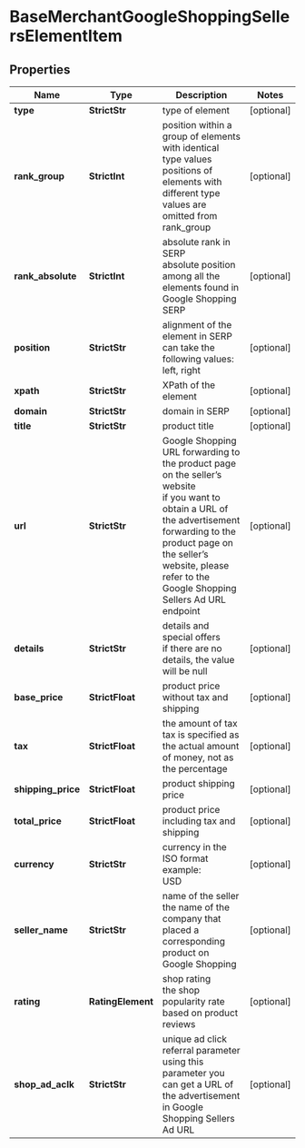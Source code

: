 # BaseMerchantGoogleShoppingSellersElementItem


## Properties

| Name | Type | Description | Notes |
|------------ | ------------- | ------------- | -------------|
**type** | **StrictStr** | type of element |[optional]|
**rank_group** | **StrictInt** | position within a group of elements with identical type values<br>positions of elements with different type values are omitted from rank_group |[optional]|
**rank_absolute** | **StrictInt** | absolute rank in SERP<br>absolute position among all the elements found in Google Shopping SERP |[optional]|
**position** | **StrictStr** | alignment of the element in SERP<br>can take the following values:<br>left, right |[optional]|
**xpath** | **StrictStr** | XPath of the element |[optional]|
**domain** | **StrictStr** | domain in SERP |[optional]|
**title** | **StrictStr** | product title |[optional]|
**url** | **StrictStr** | Google Shopping URL forwarding to the product page on the seller’s website<br>if you want to obtain a URL of the advertisement forwarding to the product page on the seller’s website, please refer to the Google Shopping Sellers Ad URL endpoint |[optional]|
**details** | **StrictStr** | details and special offers<br>if there are no details, the value will be null |[optional]|
**base_price** | **StrictFloat** | product price without tax and shipping |[optional]|
**tax** | **StrictFloat** | the amount of tax<br>tax is specified as the actual amount of money, not as the percentage |[optional]|
**shipping_price** | **StrictFloat** | product shipping price |[optional]|
**total_price** | **StrictFloat** | product price including tax and shipping |[optional]|
**currency** | **StrictStr** | currency in the ISO format<br>example:<br>USD |[optional]|
**seller_name** | **StrictStr** | name of the seller<br>the name of the company that placed a corresponding product on Google Shopping |[optional]|
**rating** | **RatingElement** | shop rating<br>the shop popularity rate based on product reviews |[optional]|
**shop_ad_aclk** | **StrictStr** | unique ad click referral parameter<br>using this parameter you can get a URL of the advertisement in Google Shopping Sellers Ad URL |[optional]|